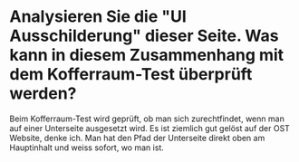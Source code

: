 # Analysieren Sie die "UI Ausschilderung" dieser Seite. Was kann in diesem Zusammenhang mit dem Kofferraum-Test überprüft werden?
Beim Kofferraum-Test wird geprüft, ob man sich zurechtfindet, wenn man auf einer Unterseite ausgesetzt wird. Es ist ziemlich gut gelöst auf der OST Website, denke ich. Man hat den Pfad der Unterseite direkt oben am Hauptinhalt und weiss sofort, wo man ist.